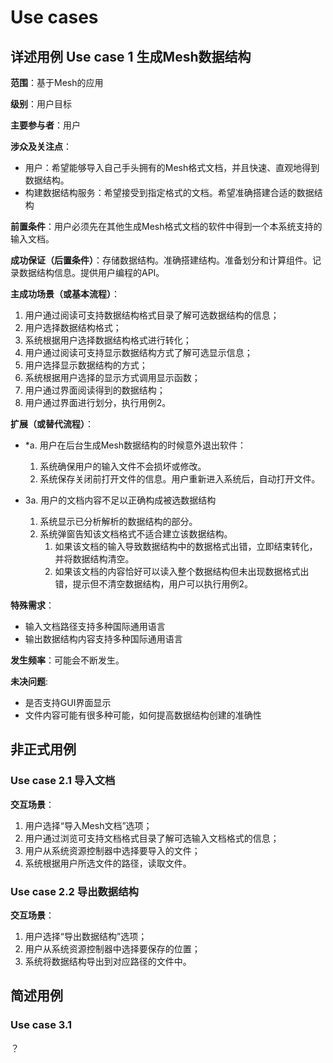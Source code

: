 # Use cases

## 详述用例 Use case 1 生成Mesh数据结构

**范围**：基于Mesh的应用

**级别**：用户目标

**主要参与者**：用户

**涉众及关注点**：

* 用户：希望能够导入自己手头拥有的Mesh格式文档，并且快速、直观地得到数据结构。
* 构建数据结构服务：希望接受到指定格式的文档。希望准确搭建合适的数据结构

**前置条件**：用户必须先在其他生成Mesh格式文档的软件中得到一个本系统支持的输入文档。

**成功保证（后置条件）**：存储数据结构。准确搭建结构。准备划分和计算组件。记录数据结构信息。提供用户编程的API。

**主成功场景（或基本流程）**：

1. 用户通过阅读可支持数据结构格式目录了解可选数据结构的信息；
2. 用户选择数据结构格式；
3. 系统根据用户选择数据结构格式进行转化；
4. 用户通过阅读可支持显示数据结构方式了解可选显示信息；
5. 用户选择显示数据结构的方式；
6. 系统根据用户选择的显示方式调用显示函数；
7. 用户通过界面阅读得到的数据结构；
8. 用户通过界面进行划分，执行用例2。

**扩展（或替代流程）**：

* *a. 用户在后台生成Mesh数据结构的时候意外退出软件：

    1. 系统确保用户的输入文件不会损坏或修改。
    2. 系统保存关闭前打开文件的信息。用户重新进入系统后，自动打开文件。

* 3a. 用户的文档内容不足以正确构成被选数据结构

    1. 系统显示已分析解析的数据结构的部分。
    2. 系统弹窗告知该文档格式不适合建立该数据结构。
       1. 如果该文档的输入导致数据结构中的数据格式出错，立即结束转化，并将数据结构清空。
       2. 如果该文档的内容恰好可以读入整个数据结构但未出现数据格式出错，提示但不清空数据结构，用户可以执行用例2。

**特殊需求**：

* 输入文档路径支持多种国际通用语言
* 输出数据结构内容支持多种国际通用语言

**发生频率**：可能会不断发生。

**未决问题**:

* 是否支持GUI界面显示
* 文件内容可能有很多种可能，如何提高数据结构创建的准确性

## 非正式用例

### Use case 2.1 导入文档

**交互场景**：

1. 用户选择“导入Mesh文档”选项；
2. 用户通过浏览可支持文档格式目录了解可选输入文档格式的信息；
3. 用户从系统资源控制器中选择要导入的文件；
4. 系统根据用户所选文件的路径，读取文件。

### Use case 2.2 导出数据结构

**交互场景**：

1. 用户选择“导出数据结构”选项；
2. 用户从系统资源控制器中选择要保存的位置；
3. 系统将数据结构导出到对应路径的文件中。

## 简述用例

### Use case 3.1 

？